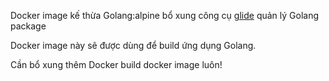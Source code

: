 Docker image kế thừa Golang:alpine bổ xung công cụ [glide](https://github.com/Masterminds/glide) quản lý Golang package

Docker image này sẽ được dùng để build ứng dụng Golang.

Cần bổ xung thêm Docker build docker image luôn!